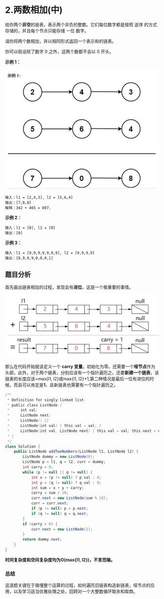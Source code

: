 # 2.两数相加(中)

给你两个**非空**的链表，表示两个非负的整数。它们每位数字都是按照 逆序 的方式存储的，并且每个节点只能存储 一位 数字。

请你将两个数相加，并以相同形式返回一个表示和的链表。

你可以假设除了数字 0 之外，这两个数都不会以 0 开头。

**示例 1：**

![image](https://github.com/Einsgates/LeetcodeNotes/blob/master/img/2.jpg)

```
输入：l1 = [2,4,3], l2 = [5,6,4]
输出：[7,0,8]
解释：342 + 465 = 807.
```

**示例 2：**

```
输入：l1 = [0], l2 = [0]
输出：[0]
```

**示例 3：**

```
输入：l1 = [9,9,9,9,9,9,9], l2 = [9,9,9,9]
输出：[8,9,9,9,0,0,0,1]
```



## 题目分析

首先画出链表相加的过程，发现会有**进位**，这是一个极重要的事情。

![image](https://github.com/Einsgates/LeetcodeNotes/blob/master/img/2_analysis.jpg)

那么在代码开始就该定义一个 **carry 变量**，初始化为零。还需要一个**哑节点**作为头部，此外，对于两个链表，分别应该有一个指针遍历之，还要**新建一个链表**，该链表的长度应该=max{l1, l2}或max{l1, l2}+1,第二种情况是最后一位有进位的时候，而且可以肯定是**1**，且新链表也需要有一个指针遍历之。

```java
/**
 * Definition for singly-linked list.
 * public class ListNode {
 *     int val;
 *     ListNode next;
 *     ListNode() {}
 *     ListNode(int val) { this.val = val; }
 *     ListNode(int val, ListNode next) { this.val = val; this.next = next; }
 * }
 */
class Solution {
    public ListNode addTwoNumbers(ListNode l1, ListNode l2) {
        ListNode dummy = new ListNode(0);
        ListNode p = l1, q = l2, curr = dummy;
        int carry = 0;
        while (p != null || q != null) {
            int x = (p != null) ? p.val : 0;
            int y = (q != null) ? q.val : 0;
            int sum = x + y + carry;
            carry = sum / 10;
            curr.next = new ListNode(sum % 10);
            curr = curr.next;
            if (p != null) p = p.next;
            if (q != null) q = q.next;
        }
        if (carry > 0) {
            curr.next = new ListNode(1);
        }
        return dummy.next;
    }
}
```

**时间复杂度和空间复杂度均为O(max{l1, l2})，不言而喻。**

### 总结

这道题关键在于搞懂整个运算的过程，如何遍历旧链表构造新链表，哑节点的应用，以及学习适当优雅处理之处，回顾对一个大整数循环取余和取商。